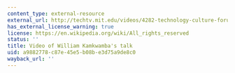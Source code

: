 ```yaml
---
content_type: external-resource
external_url: http://techtv.mit.edu/videos/4282-technology-culture-forum
has_external_license_warning: true
license: https://en.wikipedia.org/wiki/All_rights_reserved
status: ''
title: Video of William Kamkwamba's talk
uid: a9882778-c87e-45e5-b08b-e3d75a9de8c0
wayback_url: ''
---
```

